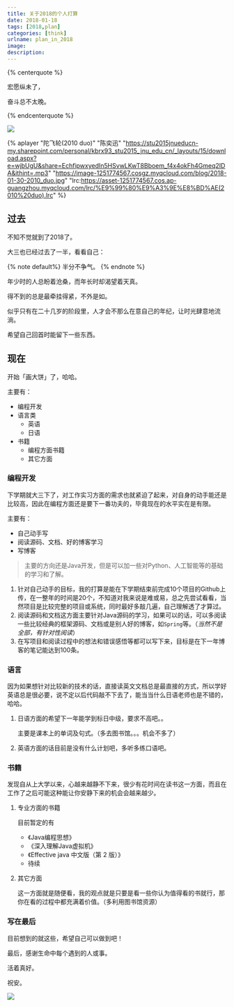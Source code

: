 ```yaml
---
title: 关于2018的个人打算
date: 2018-01-18
tags: [2018,plan]
categories: [think]
urlname: plan_in_2018
image: 
description: 
---
```

{% centerquote %}

宏愿纵未了，

奋斗总不太晚。

 {% endcenterquote %}

![](https://image-1251774567.cosgz.myqcloud.com/blog/2018-01-30-023102.jpg)

<!--more-->

{% aplayer "陀飞轮(2010 duo)" "陈奕迅" "https://stu2015jnueducn-my.sharepoint.com/personal/kbrx93_stu2015_jnu_edu_cn/_layouts/15/download.aspx?e=wjbUgU&share=EchfipwxyedIn5HSvwLKwT8Bboem_f4x4okFh4Gmeq2IDA&ithint=.mp3" "https://image-1251774567.cosgz.myqcloud.com/blog/2018-01-30-2010_duo.jpg" "lrc:https://asset-1251774567.cos.ap-guangzhou.myqcloud.com/lrc/%E9%99%80%E9%A3%9E%E8%BD%AE(2010%20duo).lrc"  %}

## 过去

不知不觉就到了2018了。

大三也已经过去了一半，看看自己：

{% note default%} 半分不争气。 {% endnote %}

年少时的人总盼着沧桑，而年长时却渴望着天真。

得不到的总是最牵挂得紧，不外是如。

似乎只有在二十几岁的阶段里，人才会不那么在意自己的年纪，让时光肆意地流淌。

希望自己回首时能留下一些东西。

## 现在

开始「画大饼」了，哈哈。

主要有：

- 编程开发
- 语言类
  - 英语
  - 日语
- 书籍
  - 编程方面书籍
  - 其它方面

### 编程开发

下学期就大三下了，对工作实习方面的需求也就紧迫了起来，对自身的动手能还是比较高，因此在编程方面还是要下一番功夫的，毕竟现在的水平实在是有限。

主要有：

- 自己动手写
- 阅读源码、文档、好的博客学习
- 写博客

> 主要的方向还是Java开发，但是可以加一些对Python、人工智能等的基础的学习和了解。

1. 针对自己动手的目标，我的打算是能在下学期结束前完成10个项目的Github上传，在一整年的时间是20个，不知道对我来说是难或易，总之先尝试看看，当然项目是比较完整的项目或系统，同时最好多敲几遍，自己理解透了才算过。
2. 阅读源码和文档这方面主要针对Java源码的学习，如果可以的话，可以多阅读一些比较经典的框架源码、文档或是别人好的博客，如`Spring`等。（*当然不是全部，有针对性阅读*）
3. 在写项目和阅读过程中的想法和错误感悟等都可以写下来，目标是在下一年博客的笔记能达到100条。

### 语言

因为如果想针对比较新的技术的话，直接读英文文档总是最直接的方式，所以学好英语总是很必要，说不定以后代码敲不下去了，能当当什么日语老师也是不错的，哈哈。

1. 日语方面的希望下一年能学到标日中级，要求不高吧。。

   主要是课本上的单词及句式。（多去图书馆。。。机会不多了）

2. 英语方面的话目前是没有什么计划吧，多听多练口语吧。

### 书籍

发现自从上大学以来，心越来越静不下来，很少有花时间在读书这一方面，而且在工作了之后可能这种能让你安静下来的机会会越来越少。

1. 专业方面的书籍

   目前暂定的有

   - 《Java编程思想》
   - 《深入理解Java虚拟机》
   - 《Effective java 中文版（第 2 版）》
   - 待续

2. 其它方面

   这一方面就是随便看，我的观点就是只要是看一些你认为值得看的书就行，那你在看的过程中都充满着价值。（多利用图书馆资源）

### 写在最后

目前想到的就这些，希望自己可以做到吧！

最后，感谢生命中每个遇到的人或事。

活着真好。

祝安。

![](https://image-1251774567.cosgz.myqcloud.com/blog/2018-01-30-023106.jpg)

